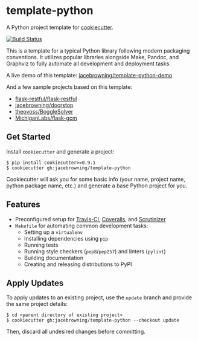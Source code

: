 # template-python

A Python project template for [cookiecutter][cookiecutter].

[![Build Status](http://img.shields.io/travis/jacebrowning/template-python/master.svg)](https://travis-ci.org/jacebrowning/template-python)

This is a template for a typical Python library following modern packaging conventions. It utilizes popular libraries alongside Make, Pandoc, and Graphviz to fully automate all development and deployment tasks.

A live demo of this template: [jacebrowning/template-python-demo](https://github.com/jacebrowning/template-python-demo)

And a few sample projects based on this template:

* [flask-restful/flask-restful](https://github.com/flask-restful/flask-restful)
* [jacebrowning/doorstop](https://github.com/jacebrowning/doorstop)
* [theovoss/BoggleSolver](https://github.com/theovoss/BoggleSolver)
* [MichiganLabs/flask-gcm](https://github.com/MichiganLabs/flask-gcm)

## Get Started

Install `cookiecutter` and generate a project:

    $ pip install cookiecutter>=0.9.1
    $ cookiecutter gh:jacebrowning/template-python

Cookiecutter will ask you for some basic info (your name, project name, python package name, etc.) and generate a base Python project for you.

## Features

* Preconfigured setup for [Travis-CI][travis], [Coveralls][coveralls], and [Scrutinizer][scrutinizer]
* `Makefile` for automating common development tasks:
    - Setting up a `virtualenv`
    - Installing dependencies using `pip`
    - Running tests
    - Running style checkers (`pep8`/`pep257`) and linters (`pylint`)
    - Building documentation
    - Creating and releasing distributions to PyPI

[cookiecutter]: https://github.com/audreyr/cookiecutter
[travis]: https://travis-ci.org/
[coveralls]: https://coveralls.io/
[scrutinizer]: https://scrutinizer-ci.com/

## Apply Updates

To apply updates to an existing project, use the `update` branch and provide the same project details:
    
    $ cd <parent directory of existing project>
    $ cookiecutter gh:jacebrowning/template-python --checkout update
    
Then, discard all undesired changes before committing.

